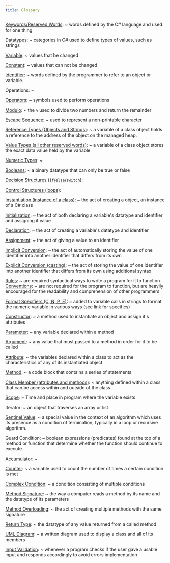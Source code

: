 ```yaml
---
title: Glossary
---
```


[Keywords/Reserved Words](https://princomp.github.io/book.html#reserved-words-and-identifiers):
~  words defined by the C# language and
    used for one thing

[Datatypes](https://princomp.github.io/book.html#datatypes-and-variables):
~  categories in C# used to define types of values, such as strings

[Variable](https://princomp.github.io/book.html#datatypes-and-variables):
~  values that be changed

[Constant](https://princomp.github.io/book.html#constants):
~  values that can not be changed

[Identifier](https://princomp.github.io/book.html#reserved-words-and-identifiers):
~  words defined by the programmer to refer to an object or variable.

Operations:
~ 

[Operators](https://princomp.github.io/book.html#operators):
~  symbols used to perform operations

[Modulo](https://princomp.github.io/book.html#arithmetic-operators):
~  the `%` used to divide two numbers and return the remainder

[Escape Sequence](https://princomp.github.io/book.html#escape-sequences):
~  used to represent a non-printable character

[Reference Types (Objects and Strings)](https://princomp.github.io/book.html#value-and-reference-types-1=):
~ a variable of a class object
  holds a reference to the address of the object on the managed heap.

[Value Types (all other reserved words)](https://princomp.github.io/book.html#value-and-reference-types-1=):
~ a variable of a class object
  stores the exact data value held by the variable

[Numeric Types](https://princomp.github.io/book.html#sizes-of-numeric-datatypes-1):
~ 

[Booleans](https://princomp.github.io/book.html#boolean-variables-and-values):
~  a binary datatype that can only be true or false

[Decision Structures (`if`/`else`/`switch`)](https://princomp.github.io/book.html#decisions-and-decision-structures):

[Control Structures (loops)](https://princomp.github.io/book.html#loops-increment-operators-and-input-validation):

[Instantiation (instance of a class)](https://princomp.github.io/book.html#using-our-class-1):<!--Specific link not available -->
~ the act of creating a object,
    an instance of a C# class

[Initialization](https://princomp.github.io/book.html#initialization-declaration-assignment-1): 
~  the act of both declaring a variable's datatype
    and identifier and assigning it value

[Declaration](https://princomp.github.io/book.html#declaration-1):
~  the act of creating a variable's datatype and
    identifier

[Assignment](https://princomp.github.io/book.html#assignment-1):
~  the act of giving a value to an identifier

[Implicit Conversion](https://princomp.github.io/book.html#implicit-and-explicit-conversions-between-datatypes):
~  the act of automatically storing the value of one identifier into another identifier that differs from its own

[Explicit Conversion (casting)](https://princomp.github.io/book.html#implicit-and-explicit-conversions-between-datatypes):
~ the act of storing the value of one
    identifier into another identifier that differs from its own using
    additional syntax

[Rules](https://princomp.github.io/book.html#rules-of-c-syntax):
~ are required syntactical ways to write a
    program for it to function
[Conventions](https://princomp.github.io/book.html#conventions-of-c-programs): 
~ are not required for the
    program to function, but are heavily encouraged for the readability
    and comprehension of other programmers

[Format Specifiers (C, N, P, E)](https://princomp.github.io/book.html#format-specifiers-1):
~ added to variable calls in strings to format the numeric variable in various ways (see link for specifics)

[Constructor](https://princomp.github.io/book.html#constructors):
~  a method used to instantiate an object and assign
    it's attributes

[Parameter](https://princomp.github.io/book.html#writing-our-first-class-1):
~  any variable declared within a method

[Argument](https://princomp.github.io/book.html#first-program-1):
~  any value that must passed to a method in order for it
    to be called

[Attribute](https://princomp.github.io/book.html#the-object-oriented-paradigm-1):
~  the variables declared within a class to act as the
    characteristics of any of its instantiated object

[Method](https://princomp.github.io/book.html#the-object-oriented-paradigm-1):
~ a code block that contains a series of statements

[Class Member (attributes and methods)](https://princomp.github.io/book.html#class-and-object-basics-1):
~ anything defined within a
    class that can be access within and outside of the class

[Scope](https://princomp.github.io/book.html#definition-of-scope-1):
~ Time and place in program where the variable exists

Iterator: <!--Couldn't find the term "iterator" in the textbook; further discussion needed-->
~ an object that traverses an array or list

[Sentinel Value](https://princomp.github.io/book.html#vocabulary-1):
~ a special value in the context of an algorithm
    which uses its presence as a condition of termination, typically in
    a loop or recursive algorithm.

Guard Condition:<!--Couldn't find the term "guard condition" in the textbook; further discussion needed-->
~ boolean expressions (predicates) found at the top
    of a method or function that determine whether the function should
    continue to execute.

[Accumulator](https://princomp.github.io/book.html#vocabulary-1):
~ 

[Counter](https://princomp.github.io/book.html#vocabulary-1):
~  a variable used to count the number of times a certain
    condition is met

[Complex Condition](https://princomp.github.io/book.html#while-loop-with-complex-conditions-1):
~ a condition consisting of multiple conditions

[Method Signature](https://princomp.github.io/book.html#method-signatures-1):
~  the way a computer reads a method by its name
    and the datatype of its parameters

[Method Overloading](https://princomp.github.io/book.html#calling-overloaded-methods-1):
~  the act of creating multiple methods with the
    same signature

[Return Type](https://princomp.github.io/book.html#writing-our-first-class-1):
~  the datatype of any value returned from a called
    method

[UML Diagram](https://princomp.github.io/book.html#introduction-to-uml):
~  a written diagram used to display a class and all of
    its members

[Input Validation](https://princomp.github.io/book.html#loops-and-input-validation):
~  whenever a program checks if the user gave a
    usable input and responds accordingly to avoid errors
    implementation
